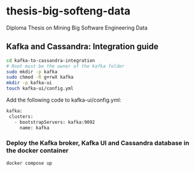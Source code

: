 # thesis-big-softeng-data
Diploma Thesis on Mining Big Software Engineering Data


## Kafka and Cassandra: Integration guide
```sh
cd kafka-to-cassandra-integration
# Root must be the owner of the kafka folder 
sudo mkdir -p kafka
sudo chmod -R g+rwX kafka
mkdir -p kafka-ui
touch kafka-ui/config.yml
```

Add the following code to kafka-ui/config.yml:
```sh
kafka:
 clusters:
   - bootstrapServers: kafka:9092
     name: kafka
```

### Deploy the Kafka broker, Kafka UI and Cassandra database in the docker container
```sh
docker compose up
```
